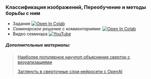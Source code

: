 ### Классификация изображений, Переобучение и методы борьбы с ним

- Задание [![Open In Colab](https://colab.research.google.com/assets/colab-badge.svg)](https://colab.research.google.com/github/kirili4ik/iad-deep-learning/blob/master/2021/seminars/sem03/sem03_task.ipynb)
- _Семинарское решение с комментариями_:  [![Open In Colab](https://colab.research.google.com/assets/colab-badge.svg)](https://colab.research.google.com/github/kirili4ik/iad-deep-learning/blob/master/2021/seminars/sem03/sem03_solved_with_comments.ipynb)
- Видео семинара [![YouTube](https://img.shields.io/badge/YouTube-FF0000?logo=youtube&logoColor=white)](https://www.youtube.com/watch?v=mhy0Ufajw3Y&list=PLEwK9wdS5g0qa3PIhR6HBDJD_QnrfP8Ei)


##### Дополнительные материалы:
> [Наиболее популярное научпоп объяснение сверток с визуализациями](https://towardsdatascience.com/convolutional-neural-networks-explained-9cc5188c4939)
>
> [Заглянуть в сверточные слои нейросети с OpenAI](https://microscope.openai.com/)
